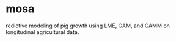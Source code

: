 # mosa
redictive modeling of pig growth using LME, GAM, and GAMM on longitudinal agricultural data.
